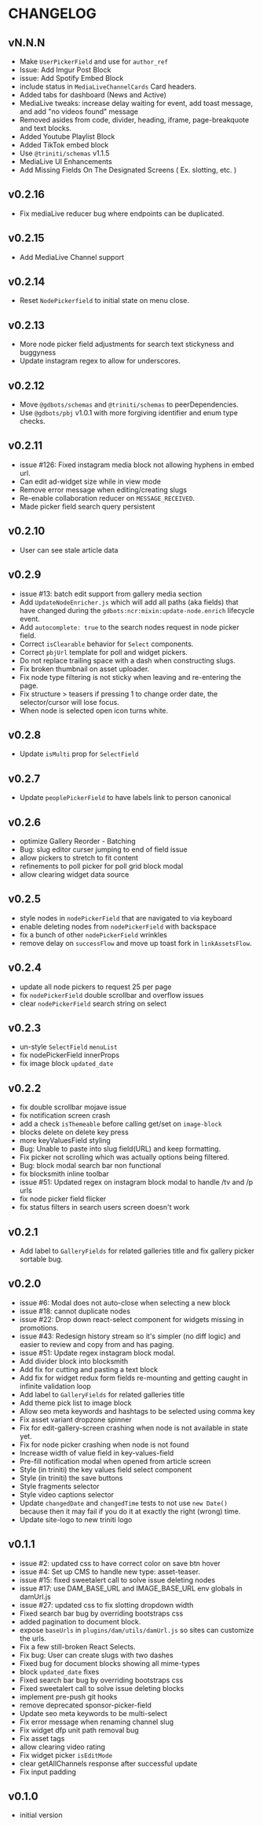 # CHANGELOG


## vN.N.N
* Make `UserPickerField` and use for `author_ref`
* Issue: Add Imgur Post Block
* issue: Add Spotify Embed Block
* include status in `MediaLiveChannelCards` Card headers.
* Added tabs for dashboard (News and Active)
* MediaLive tweaks: increase delay waiting for event, add toast message, and add "no videos found" message
* Removed asides from code, divider, heading, iframe, page-breakquote and text blocks.
* Added Youtube Playlist Block
* Added TikTok embed block
* Use `@triniti/schemas` v1.1.5
* MediaLive UI Enhancements
* Add Missing Fields On The Designated Screens ( Ex. slotting, etc. )



## v0.2.16
* Fix mediaLive reducer bug where endpoints can be duplicated.


## v0.2.15
* Add MediaLive Channel support


## v0.2.14
* Reset `NodePickerfield` to initial state on menu close.


## v0.2.13
* More node picker field adjustments for search text stickyness and buggyness
* Update instagram regex to allow for underscores.


## v0.2.12
* Move `@gdbots/schemas` and `@triniti/schemas` to peerDependencies.
* Use `@gdbots/pbj` v1.0.1 with more forgiving identifier and enum type checks.


## v0.2.11
* issue #126: Fixed instagram media block not allowing hyphens in embed url.
* Can edit ad-widget size while in view mode
* Remove error message when editing/creating slugs
* Re-enable collaboration reducer on `MESSAGE_RECEIVED`.
* Made picker field search query persistent


## v0.2.10
* User can see stale article data


## v0.2.9
* issue #13: batch edit support from gallery media section
* Add `UpdateNodeEnricher.js` which will add all paths (aka fields) that have changed during the `gdbots:ncr:mixin:update-node.enrich` lifecycle event.
* Add `autocomplete: true` to the search nodes request in node picker field.
* Correct `isClearable` behavior for `Select` components.
* Correct `pbjUrl` template for poll and widget pickers.
* Do not replace trailing space with a dash when constructing slugs.
* Fix broken thumbnail on asset uploader.
* Fix node type filtering is not sticky when leaving and re-entering the page.
* Fix structure > teasers if pressing 1 to change order date, the selector/cursor will lose focus.
* When node is selected open icon turns white.


## v0.2.8
* Update `isMulti` prop for `SelectField`


## v0.2.7
* Update `peoplePickerField` to have labels link to person canonical


## v0.2.6
* optimize Gallery Reorder - Batching
* Bug: slug editor curser jumping to end of field issue
* allow pickers to stretch to fit content
* refinements to poll picker for poll grid block modal
* allow clearing widget data source


## v0.2.5
* style nodes in `nodePickerField` that are navigated to via keyboard
* enable deleting nodes from `nodePickerField` with backspace
* fix a bunch of other `nodePickerField` wrinkles
* remove delay on `successFlow` and move up toast fork in `linkAssetsFlow`.


## v0.2.4
* update all node pickers to request 25 per page
* fix `nodePickerField` double scrollbar and overflow issues
* clear `nodePickerField` search string on select


## v0.2.3
* un-style `SelectField` `menuList`
* fix nodePickerField innerProps
* fix image block `updated_date`


## v0.2.2
* fix double scrollbar mojave issue
* fix notification screen crash
* add a check `isThemeable` before calling get/set on `image-block`
* blocks delete on delete key press
* more keyValuesField styling
* Bug: Unable to paste into slug field(URL) and keep formatting.
* Fix picker not scrolling which was actually options being filtered.
* Bug: block modal search bar non functional
* fix blocksmith inline toolbar
* issue #51: Updated regex on instagram block modal to handle /tv and /p urls
* fix node picker field flicker
* fix status filters in search users screen doesn't work


## v0.2.1
* Add label to `GalleryFields` for related galleries title and fix gallery picker sortable bug.


## v0.2.0
* issue #6: Modal does not auto-close when selecting a new block
* issue #18: cannot duplicate nodes
* issue #22: Drop down react-select component for widgets missing in promotions.
* issue #43: Redesign history stream so it's simpler (no diff logic) and easier to review and copy from and has paging.
* issue #51: Update regex instagram block modal.
* Add divider block into blocksmith
* Add fix for cutting and pasting a text block
* Add fix for widget redux form fields re-mounting and getting caught in infinite validation loop
* Add label to `GalleryFields` for related galleries title
* Add theme pick list to image block
* Allow seo meta keywords and hashtags to be selected using comma key
* Fix asset variant dropzone spinner
* Fix for edit-gallery-screen crashing when node is not available in state yet.
* Fix for node picker crashing when node is not found
* Increase width of value field in key-values-field
* Pre-fill notification modal when opened from article screen
* Style (in triniti) the key values field select component
* Style (in triniti) the save buttons
* Style fragments selector
* Style video captions selector
* Update `changedDate` and `changedTime` tests to not use `new Date()` because then it may fail if you do it at exactly the right (wrong) time.
* Update site-logo to new triniti logo


## v0.1.1
* issue #2: updated css to have correct color on save btn hover
* issue #4: Set up CMS to handle new type: asset-teaser.
* issue #15: fixed sweetalert call to solve issue deleting nodes
* issue #17: use DAM_BASE_URL and IMAGE_BASE_URL env globals in damUrl.js
* issue #27: updated css to fix slotting dropdown width
* Fixed search bar bug by overriding bootstraps css
* added pagination to document block.
* expose `baseUrls` in `plugins/dam/utils/damUrl.js` so sites can customize the urls.
* Fix a few still-broken React Selects.
* Fix bug: User can create slugs with two dashes
* Fixed bug for document blocks showing all mime-types
* block `updated_date` fixes
* Fixed search bar bug by overriding bootstraps css
* Fixed sweetalert call to solve issue deleting blocks
* implement pre-push git hooks
* remove deprecated sponsor-picker-field
* Update seo meta keywords to be multi-select
* Fix error message when renaming channel slug
* Fix widget dfp unit path removal bug
* Fix asset tags
* allow clearing video rating
* Fix widget picker `isEditMode`
* clear getAllChannels response after successful update
* Fix input padding


## v0.1.0
* initial version
